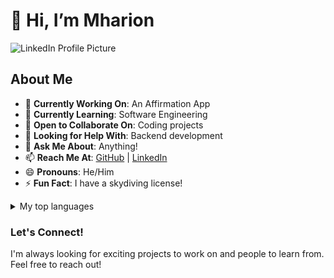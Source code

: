 # 👋 Hi, I’m Mharion

![LinkedIn Profile Picture](https://media.licdn.com/dms/image/v2/D4E03AQEjf_3E1v8_7A/profile-displayphoto-shrink_800_800/profile-displayphoto-shrink_800_800/0/1723592354723?e=1738800000&v=beta&t=XVcuMpcTIrC-BH0XQGScUbC8HcioYyLSjCxgoz79Drs)  

## About Me  
- 🔭 **Currently Working On**: An Affirmation App  
- 🌱 **Currently Learning**: Software Engineering  
- 👯 **Open to Collaborate On**: Coding projects  
- 🤔 **Looking for Help With**: Backend development  
- 💬 **Ask Me About**: Anything!  
- 📫 **Reach Me At**: [GitHub](https://github.com/ngomharion04) | [LinkedIn](https://www.linkedin.com/in/mharion-ngo/)  
- 😄 **Pronouns**: He/Him  
- ⚡ **Fun Fact**: I have a skydiving license!

<details>
<summary>My top languages</summary>

| Rank | Languages |
|-----:|-----------|
|     1| Java      |
|     2| Python    |
|     3| C         |

</details>

### Let's Connect!  
I'm always looking for exciting projects to work on and people to learn from. Feel free to reach out!  

